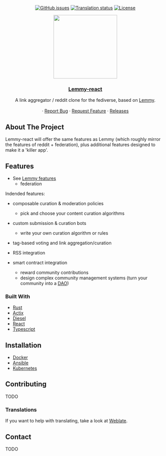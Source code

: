 <div align="center">

[![GitHub issues](https://img.shields.io/github/issues-raw/LemmyNet/lemmy.svg)](https://github.com/lkoelman/lemmy/issues)
[![Translation status](http://weblate.yerbamate.dev/widgets/lemmy/-/lemmy/svg-badge.svg)](http://weblate.yerbamate.dev/engage/lemmy/)
[![License](https://img.shields.io/github/license/LemmyNet/lemmy.svg)](LICENSE)

</div>

<p align="center">
  <a href="https://dev.lemmy.ml/" rel="noopener">
 <img width=200px height=200px src="ui/assets/favicon.svg"></a>

 <h3 align="center"><a href="https://dev.lemmy.ml">Lemmy-react</a></h3>
  <p align="center">
    A link aggregator / reddit clone for the fediverse, based on <a href="https://github.com/LemmyNet/lemmy">Lemmy</a>.
    <br />
    <br />
    ·
    <a href="https://github.com/lkoelman/lemmy/issues">Report Bug</a>
    ·
    <a href="https://github.com/lkoelman/lemmy/issues">Request Feature</a>
    ·
    <a href="https://github.com/LemmyNet/lemmy/blob/master/RELEASES.md">Releases</a>
  </p>
</p>

## About The Project

Lemmy-react will offer the same features as Lemmy (which roughly mirror the features of reddit + federation), plus additional features designed to make it a 'killer app'.

## Features

- See <a href="https://github.com/LemmyNet/lemmy#features"> Lemmy features </a>
  - federation

Indended features:

- composable curation & moderation policies
  - pick and choose your content curation algorithms

- custom submission & curation bots
  - write your own curation algorithm or rules

- tag-based voting and link aggregation/curation

- RSS integration

- smart contract integration
  - reward community contributions
  - design complex community management systems (turn your community into a [DAO](https://en.wikipedia.org/wiki/Decentralized_autonomous_organization))

### Built With

- [Rust](https://www.rust-lang.org)
- [Actix](https://actix.rs/)
- [Diesel](http://diesel.rs/)
- [React](https://reactjs.org)
- [Typescript](https://www.typescriptlang.org/)

## Installation

- [Docker](https://dev.lemmy.ml/docs/administration_install_docker.html)
- [Ansible](https://dev.lemmy.ml/docs/administration_install_ansible.html)
- [Kubernetes](https://dev.lemmy.ml/docs/administration_install_kubernetes.html)

## Contributing

TODO

### Translations

If you want to help with translating, take a look at [Weblate](https://weblate.yerbamate.dev/projects/lemmy/).

## Contact

TODO